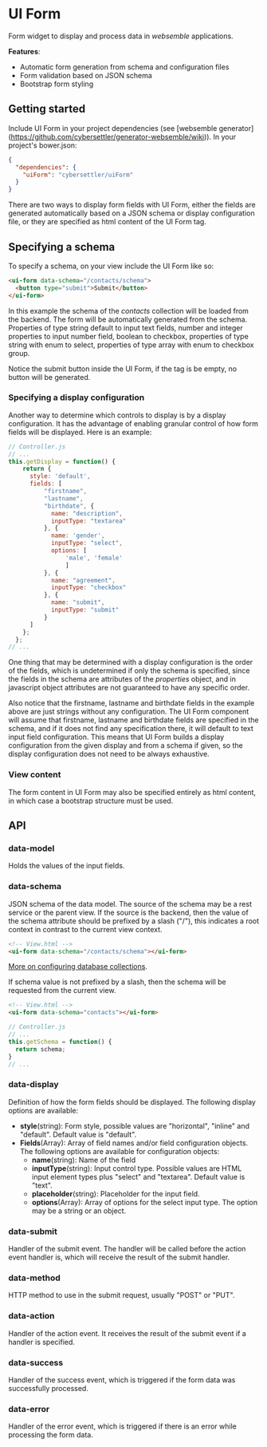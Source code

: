# UI Form

Form widget to display and process data in _websemble_ applications.

__Features__:
* Automatic form generation from schema and configuration files
* Form validation based on JSON schema
* Bootstrap form styling

## Getting started

Include UI Form in your project dependencies
(see [websemble generator]
  (https://github.com/cybersettler/generator-websemble/wiki)).
In your project's bower.json:

```json
{
  "dependencies": {
    "uiForm": "cybersettler/uiForm"
  }
}
```

There are two ways to display form fields with UI Form,
either the fields are generated automatically based on
a JSON schema or display configuration file, or they
are specified as html content of the UI Form tag.

##  Specifying a schema

To specify a schema, on your view include the UI Form like so:

```html
<ui-form data-schema="/contacts/schema">
  <button type="submit">Submit</button>
</ui-form>
```

In this example the schema of the _contacts_ collection will
be loaded from the backend. The form will be automatically
generated from the schema. Properties of type string default
to input text fields, number and integer properties to input
number field, boolean to checkbox, properties of type string
with enum to select, properties of type array with enum to
checkbox group.

Notice the submit button inside the UI Form, if the tag
is be empty, no button will be generated.

###  Specifying a display configuration

Another way to determine which controls to display is
by a display configuration. It has the advantage
of enabling granular control of how form fields will be
displayed. Here is an example:

```javascript
// Controller.js
// ...
this.getDisplay = function() {
    return {
      style: 'default',
      fields: [
          "firstname",
          "lastname", 
          "birthdate", {
            name: "description",
            inputType: "textarea"
          }, {
            name: 'gender',
            inputType: "select",
            options: [
                'male', 'female'
                ]
          }, {
            name: "agreement",
            inputType: "checkbox"
          }, {
            name: "submit",
            inputType: "submit"
          }
      ]
    };
  };
// ...
```

One thing that may be determined with a display configuration is
the order of the fields, which is undetermined if only the schema
is specified, since the fields in the schema are attributes of the
_properties_ object, and in javascript object attributes are not
guaranteed to have any specific order.

Also notice that the firstname, lastname and birthdate fields in
the example above are just strings without any configuration.
The UI Form component will assume that firstname, lastname and
birthdate fields are specified in the schema, and if it does not
find any specification there, it will default to text input field
configuration. This means that UI Form builds a display configuration
from the given display and from a schema if given, so the display
configuration does not need to be always exhaustive.

### View content

The form content in UI Form may also be specified entirely as
html content, in which case a bootstrap structure must be used.

## API

### data-model

Holds the values of the input fields.

### data-schema

JSON schema of the data model. The source of the schema
may be a rest service or the parent view. If the source
is the backend, then the value of the schema attribute
should be prefixed by a slash ("/"), this indicates a
root context in contrast to the current view context.

```html
<!-- View.html -->
<ui-form data-schema="/contacts/schema"></ui-form>
```
[More on configuring database collections](https://github.com/cybersettler/websemble/wiki/Configuring-data-base-collections).

If schema value is not prefixed by a slash, then the
schema will be requested from the current view.

```html
<!-- View.html -->
<ui-form data-schema="contacts"></ui-form>
```
```javascript
// Controller.js
// ...
this.getSchema = function() {
  return schema;
}
// ...
```

### data-display

Definition of how the form fields should be displayed.
The following display options are available:

* __style__(string): Form style, possible values are "horizontal",
"inline" and "default". Default value is "default".
* __Fields__(Array): Array of field names and/or field configuration
objects. The following options are available for configuration objects:
  * __name__(string): Name of the field
  * __inputType__(string): Input control type. Possible values are
  HTML input element types plus "select" and "textarea". Default
  value is "text".
  * __placeholder__(string): Placeholder for the input field.
  * __options__(Array): Array of options for the select input type.
  The option may be a string or an object.

### data-submit

Handler of the submit event. The handler will be called before
the action event handler is, which will receive the result of the
submit handler.

### data-method

HTTP method to use in the submit request, usually "POST" or "PUT".

### data-action

Handler of the action event. It receives the result of the submit event
if a handler is specified.

### data-success

Handler of the success event, which is triggered if the form data was
successfully processed.

### data-error

Handler of the error event, which is triggered if there is an error while
processing the form data.
